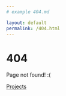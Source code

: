 ```yaml
---
# example 404.md

layout: default
permalink: /404.html
---
```


# 404

Page not found! :(

[Projects](https://dhawaljoh.github.io/2019/projects/)